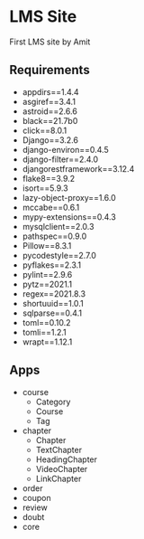 # LMS Site

First LMS site by Amit

## Requirements

- appdirs==1.4.4
- asgiref==3.4.1
- astroid==2.6.6
- black==21.7b0
- click==8.0.1
- Django==3.2.6
- django-environ==0.4.5
- django-filter==2.4.0
- djangorestframework==3.12.4
- flake8==3.9.2
- isort==5.9.3
- lazy-object-proxy==1.6.0
- mccabe==0.6.1
- mypy-extensions==0.4.3
- mysqlclient==2.0.3
- pathspec==0.9.0
- Pillow==8.3.1
- pycodestyle==2.7.0
- pyflakes==2.3.1
- pylint==2.9.6
- pytz==2021.1
- regex==2021.8.3
- shortuuid==1.0.1
- sqlparse==0.4.1
- toml==0.10.2
- tomli==1.2.1
- wrapt==1.12.1

## Apps

- course
  - Category
  - Course
  - Tag
- chapter
  - Chapter
  - TextChapter
  - HeadingChapter
  - VideoChapter
  - LinkChapter
- order
- coupon
- review
- doubt
- core
